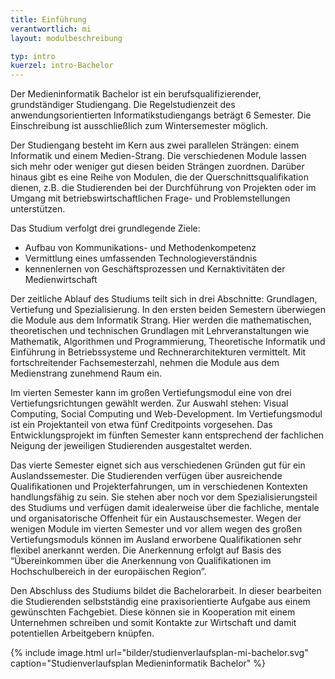 ```yaml
---
title: Einführung
verantwortlich: mi
layout: modulbeschreibung

typ: intro
kuerzel: intro-Bachelor
---
```


Der Medieninformatik Bachelor ist ein berufsqualifizierender, grundständiger Studiengang. Die Regelstudienzeit des anwendungsorientierten Informatikstudiengangs beträgt 6 Semester. Die Einschreibung ist ausschließlich zum Wintersemester möglich.

Der Studiengang besteht im Kern aus zwei parallelen Strängen: einem Informatik und einem Medien-Strang. Die verschiedenen Module lassen sich mehr oder weniger gut diesen beiden Strängen zuordnen. Darüber hinaus gibt es eine Reihe von Modulen, die der Querschnittsqualifikation dienen, z.B. die Studierenden bei der Durchführung von Projekten oder im Umgang mit betriebswirtschaftlichen Frage- und Problemstellungen unterstützen. 

Das Studium verfolgt drei grundlegende Ziele:
- Aufbau von Kommunikations- und Methodenkompetenz
- Vermittlung eines umfassenden Technologieverständnis
- kennenlernen von Geschäftsprozessen und Kernaktivitäten der Medienwirtschaft

Der zeitliche Ablauf des Studiums teilt sich in drei Abschnitte: Grundlagen, Vertiefung und Spezialisierung. In den ersten beiden Semestern überwiegen die Module aus dem Informatik Strang. Hier werden die mathematischen, theoretischen und technischen Grundlagen mit Lehrveranstaltungen wie Mathematik, Algorithmen und Programmierung, Theoretische Informatik und Einführung in Betriebssysteme und Rechnerarchitekturen vermittelt. Mit fortschreitender Fachsemesterzahl, nehmen die Module aus dem Medienstrang zunehmend Raum ein. 

Im vierten Semester kann im großen Vertiefungsmodul eine von drei Vertiefungsrichtungen gewählt werden. Zur Auswahl stehen: Visual Computing, Social Computing und Web-Development. Im Vertiefungsmodul ist ein Projektanteil von etwa fünf Creditpoints vorgesehen. Das Entwicklungsprojekt im fünften Semester kann entsprechend der fachlichen Neigung der jeweiligen Studierenden ausgestaltet werden.

Das vierte Semester eignet sich aus verschiedenen Gründen gut für ein Auslandssemester. Die Studierenden verfügen über ausreichende Qualifikationen und Projekterfahrungen, um in verschiedenen Kontexten handlungsfähig zu sein. Sie stehen aber noch vor dem Spezialisierungsteil des Studiums und verfügen damit idealerweise über die fachliche, mentale und organisatorische Offenheit für ein Austauschsemester. Wegen der wenigen Module im vierten Semester und vor allem wegen des großen Vertiefungsmoduls können im Ausland erworbene Qualifikationen sehr flexibel anerkannt werden. Die Anerkennung erfolgt auf Basis des “Übereinkommen über die Anerkennung von Qualifikationen im Hochschulbereich in der europäischen Region”.

Den Abschluss des Studiums bildet die Bachelorarbeit. In dieser bearbeiten die Studierenden selbstständig eine praxisorientierte Aufgabe aus einem gewünschten Fachgebiet. Diese können sie in Kooperation mit einem Unternehmen schreiben und somit Kontakte zur Wirtschaft und damit potentiellen Arbeitgebern knüpfen.

{% include image.html url="bilder/studienverlaufsplan-mi-bachelor.svg" caption="Studienverlaufsplan Medieninformatik Bachelor" %}
